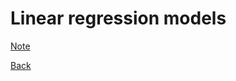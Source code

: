 # Linear regression models




[Note](https://app.box.com/s/ipx4khiw11gonulpy206r510020nrbzx)







[Back](https://github.com/younghhk/STAT_COMP/)

